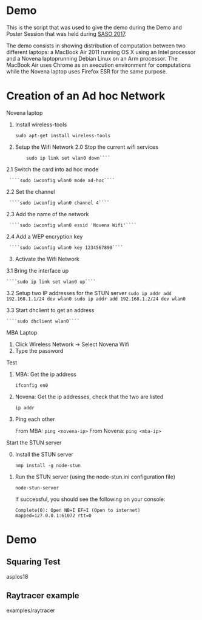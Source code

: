 # Demo

This is the script that was used to give the demo during the Demo and Poster Session that was held during [SASO 2017](https://saso2017.telecom-paristech.fr/).

The demo consists in showing distribution of computation between two different laptops: a MacBook Air 2011 running OS X using an Intel processor and a Novena laptoprunning Debian Linux on an Arm processor. The MacBook Air uses Chrome as an execution environment for computations  while the Novena laptop uses Firefox ESR for the same purpose.

# Creation of an Ad hoc Network

Novena laptop

1. Install wireless-tools

    ````sudo apt-get install wireless-tools````

2. Setup the Wifi Network
  2.0 Stop the current wifi services

     ````sudo service network-manager stop
         sudo ip link set wlan0 down````

  2.1 Switch the card into ad hoc mode

     ````sudo iwconfig wlan0 mode ad-hoc````

  2.2 Set the channel

     ````sudo iwconfig wlan0 channel 4````

  2.3 Add the name of the network

     ````sudo iwconfig wlan0 essid 'Novena Wifi'````

  2.4 Add a WEP encryption key

     ````sudo iwconfig wlan0 key 1234567890````

3. Activate the Wifi Network

  3.1 Bring the interface up

    ````sudo ip link set wlan0 up````

  3.2 Setup two IP addresses for the STUN server
    ````sudo ip addr add 192.168.1.1/24 dev wlan0
        sudo ip addr add 192.168.1.2/24 dev wlan0
    ````

  3.3 Start dhclient to get an address

    ````sudo dhclient wlan0````

MBA Laptop

1. Click Wireless Network -> Select Novena Wifi
2. Type the password

Test

1. MBA: Get the ip address
  
    ````ifconfig en0````

2. Novena: Get the ip addresses, check that the two are listed

    ````ip addr````

3. Ping each other

    From MBA: ````ping <novena-ip>````
    From Novena: ````ping <mba-ip>````

Start the STUN server

0. Install the STUN server

   ````nmp install -g node-stun````

1. Run the STUN server (using the node-stun.ini configuration file)
   
   ````node-stun-server````

    If successful, you should see the following on your console:

    ````Complete(0): Open NB=I EF=I (Open to internet) mapped=127.0.0.1:61072 rtt=0````

# Demo

## Squaring Test

   asplos18

## Raytracer example

   examples/raytracer
